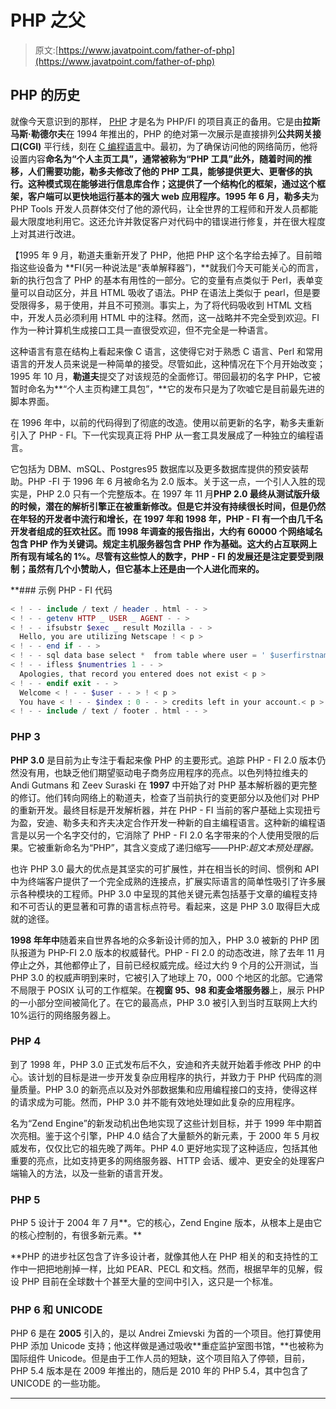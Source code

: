# PHP 之父

> 原文:[https://www.javatpoint.com/father-of-php](https://www.javatpoint.com/father-of-php)

## PHP 的历史

就像今天意识到的那样， [PHP](https://www.javatpoint.com/php-tutorial) 才是名为 PHP/FI 的项目真正的备用。它是由**拉斯马斯·勒德尔夫**在 1994 年推出的，PHP 的绝对第一次展示是直接排列**公共网关接口(CGI)** 平行线，刻在 [C 编程语言](https://www.javatpoint.com/c-programming-language-tutorial)中。最初，为了确保访问他的网络简历，他将设置内容**命名为“个人主页工具”，**通常被称为**“PHP 工具”**此外，随着时间的推移，人们需要功能，勒多夫修改了他的 PHP 工具，能够提供更大、更奢侈的执行。这种模式现在能够进行信息库合作；这提供了一个结构化的框架，通过这个框架，客户端可以更快地运行基本的强大 web 应用程序。1995 年 6 月**，勒多夫**为 PHP Tools 开发人员群体交付了他的源代码，让全世界的工程师和开发人员都能最大限度地利用它。这还允许并敦促客户对代码中的错误进行修复，并在很大程度上对其进行改进。

【1995 年 9 月，勒道夫重新开发了 PHP，他把 PHP 这个名字给去掉了。目前暗指这些设备为 **FI(另一种说法是“表单解释器”)，**就我们今天可能关心的而言，新的执行包含了 PHP 的基本有用性的一部分。它的变量有点类似于 Perl，表单变量可以自动区分，并且 HTML 吸收了语法。PHP 在语法上类似于 pearl，但是要受限得多，易于使用，并且不可预测。事实上，为了将代码吸收到 HTML 文档中，开发人员必须利用 HTML 中的注释。然而，这一战略并不完全受到欢迎。FI 作为一种计算机生成接口工具一直很受欢迎，但不完全是一种语言。

这种语言有意在结构上看起来像 C 语言，这使得它对于熟悉 C 语言、Perl 和常用语言的开发人员来说是一种简单的接受。尽管如此，这种情况在下个月开始改变；1995 年 10 月，**勒道夫**提交了对该规范的全面修订。带回最初的名字 PHP，它被暂时命名为**“个人主页构建工具包”，**它的发布只是为了吹嘘它是目前最先进的脚本界面。

在 1996 年中，以前的代码得到了彻底的改造。使用以前更新的名字，勒多夫重新引入了 PHP - FI。下一代实现真正将 PHP 从一套工具发展成了一种独立的编程语言。

它包括为 DBM、mSQL、Postgres95 数据库以及更多数据库提供的预安装帮助。PHP -FI 于 1996 年 6 月被命名为 2.0 版本。关于这一点，一个引人入胜的现实是，PHP 2.0 只有一个完整版本。在 1997 年 11 月**PHP 2.0 最终从测试版升级的时候，潜在的解析引擎正在被重新修改。但是它并没有持续很长时间，但是仍然在年轻的开发者中流行和增长，在 1997 年和 1998 年，PHP - FI 有一个由几千名开发者组成的狂欢社区。而 **1998 年**调查的报告指出，大约有 60000 个网络域名包含 PHP 作为关键词。规定主机服务器包含 PHP 作为基础。这大约占互联网上所有现有域名的 1%。尽管有这些惊人的数字，PHP - FI 的发展还是注定要受到限制；虽然有几个小赞助人，但它基本上还是由一个人进化而来的。**

 **### 示例 PHP - FI 代码

```php
< ! - - include / text / header . html - - >
< ! - - getenv HTTP _ USER _ AGENT - - >
< ! - - ifsubstr $exec _ result Mozilla - - >
  Hello, you are utilizing Netscape ! < p >
< ! - - end if - - >
< ! - - sql data base select *  from table where user = ' $userfirstname ' - - >
< ! - - ifless $numentries 1 - - >
  Apologies, that record you entered does not exist < p >
< ! - - endif exit - - >
  Welcome < ! - - $user - - > ! < p >
  You have < ! - - $index : 0 - - > credits left in your account.< p >
< ! - - include / text / footer . html - - >

```

### PHP 3

**PHP 3.0** 是目前为止专注于看起来像 PHP 的主要形式。追踪 PHP - FI 2.0 版本仍然没有用，也缺乏他们期望驱动电子商务应用程序的亮点。以色列特拉维夫的 Andi Gutmans 和 Zeev Suraski 在 **1997** 中开始了对 PHP 基本解析器的更完整的修订。他们转向网络上的勒道夫，检查了当前执行的变更部分以及他们对 PHP 的重新开发。最终目标是开发解析器，并在 PHP - FI 当前的客户基础上实现扭亏为盈，安迪、勒多夫和齐夫决定合作开发一种新的自主编程语言。这种新的编程语言是以另一个名字交付的，它消除了 PHP - FI 2.0 名字带来的个人使用受限的后果。它被重新命名为“PHP”，其含义变成了递归缩写——PHP:*超文本预处理器。*

也许 PHP 3.0 最大的优点是其坚实的可扩展性，并在相当长的时间、惯例和 API 中为终端客户提供了一个完全成熟的连接点，扩展实际语言的简单性吸引了许多展示各种模块的工程师。PHP 3.0 中呈现的其他关键元素包括基于文章的编程支持和不可否认的更显著和可靠的语言标点符号。看起来，这是 PHP 3.0 取得巨大成就的途径。

**1998 年年中**随着来自世界各地的众多新设计师的加入，PHP 3.0 被新的 PHP 团队报道为 PHP-FI 2.0 版本的权威替代。PHP - FI 2.0 的动态改进，除了去年 11 月停止之外，其他都停止了，目前已经权威完成。经过大约 9 个月的公开测试，当 PHP 3.0 的权威声明到来时，它被引入了地球上 70，000 个地区的北部。它通常不局限于 POSIX 认可的工作框架。在**视窗 95、98 和麦金塔服务器**上，展示 PHP 的一小部分空间被简化了。在它的最高点，PHP 3.0 被引入到当时互联网上大约 10%运行的网络服务器上。

### PHP 4

到了 1998 年，PHP 3.0 正式发布后不久，安迪和齐夫就开始着手修改 PHP 的中心。该计划的目标是进一步开发复杂应用程序的执行，并致力于 PHP 代码库的测量质量。PHP 3.0 的新亮点以及对外部数据集和应用编程接口的支持，使得这样的请求成为可能。然而，PHP 3.0 并不能有效地处理如此复杂的应用程序。

名为“Zend Engine”的新发动机出色地实现了这些计划目标，并于 1999 年中期首次亮相。鉴于这个引擎，PHP 4.0 结合了大量额外的新元素，于 2000 年 5 月权威发布，仅仅比它的祖先晚了两年。PHP 4.0 更好地实现了这种适应，包括其他重要的亮点，比如支持更多的网络服务器、HTTP 会话、缓冲、更安全的处理客户端输入的方法，以及一些新的语言开发。

### PHP 5

PHP 5 设计于 2004 年 7 月**。它的核心，Zend Engine 版本，从根本上是由它的核心控制的，有很多新元素。**

 **PHP 的进步社区包含了许多设计者，就像其他人在 PHP 相关的和支持性的工作中一把把地削掉一样，比如 PEAR、PECL 和文档。然而，根据早年的见解，假设 PHP 目前在全球数十个甚至大量的空间中引入，这只是一个标准。

### PHP 6 和 UNICODE

PHP 6 是在 **2005** 引入的，是以 Andrei Zmievski 为首的一个项目。他打算使用 PHP 添加 Unicode 支持；他这样做是通过吸收**重症监护室图书馆，**也被称为国际组件 Unicode。但是由于工作人员的短缺，这个项目陷入了停顿，目前，PHP 5.4 版本是在 2009 年推出的，随后是 2010 年的 PHP 5.4，其中包含了 UNICODE 的一些功能。

* * *****